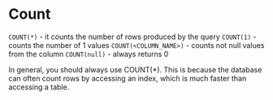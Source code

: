 # Count

`COUNT(*)` - it counts the number of rows produced by the query
`COUNT(1)` - counts the number of 1 values
`COUNT(<COLUMN_NAME>)` - counts not null values from the column
`COUNT(null)` - always returns 0

In general, you should always use COUNT(*). This is because the database can often count rows by accessing an index, which is much faster than accessing a table.
